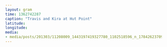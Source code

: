```yaml
---
layout: gram
time: 1362742287
caption: "Travis and Kira at Hut Point"
latitude: 
longitude: 
media:
- media/posts/201303/11208009_1443197419327780_1102518596_n_17842623709000351.jpg
---
```

